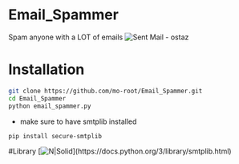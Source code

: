 # Email_Spammer
Spam anyone with a LOT of emails
![Sent Mail - ostaz](https://user-images.githubusercontent.com/59801139/194837542-3d82bda2-c15d-41c8-b666-3e7e331b5bce.gif)

# Installation
```sh
git clone https://github.com/mo-root/Email_Spammer.git
cd Email_Spammer
python email_spammer.py
```
* make sure to have smtplib installed
```sh
pip install secure-smtplib
```


#Library
[![N|Solid]([https://i0.wp.com/blogs.tensult.com/wp-content/uploads/2019/11/Spring-boot-rest-api.png?fit=1024%2C398&ssl=1](https://i.ytimg.com/vi/m6tDfvHF3B8/maxresdefault.jpg))](https://docs.python.org/3/library/smtplib.html)


